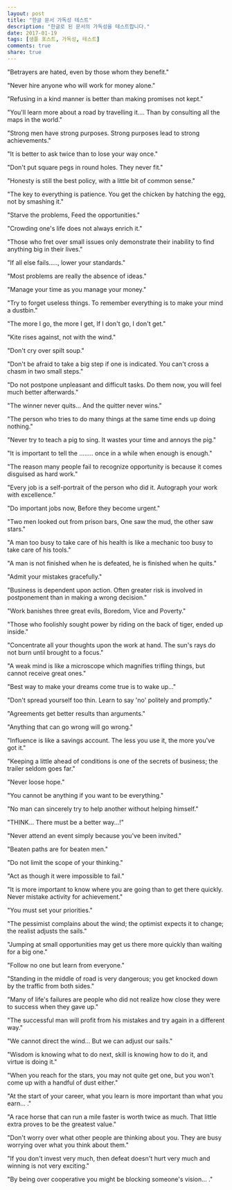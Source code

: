 ```yaml
---
layout: post
title: "한글 문서 가독성 테스트"
description: "한글로 된 문서의 가독성을 테스트합니다."
date: 2017-01-19
tags: [샘플 포스트, 가독성, 테스트]
comments: true
share: true
---
```


"Betrayers are hated, even by those whom they benefit."

"Never hire anyone who will work for money alone."

"Refusing in a kind manner is better than making promises not kept."

"You'll learn more about a road by travelling it.... Than by consulting all the maps in the world."

"Strong men have strong purposes.
Strong purposes lead to strong achievements."

"It is better to ask twice than to lose your way once."

"Don't put square pegs in round holes.
They never fit."

"Honesty is still the best policy, with a little bit of common sense."

"The key to everything is patience.
You get the chicken by hatching the egg, not by smashing it."

"Starve the problems,
Feed the opportunities."

"Crowding one's life does not always enrich it."

"Those who fret over small issues only demonstrate their inability to find anything big in their lives."

"If all else fails....., lower your standards."

"Most problems are really the absence of ideas."

"Manage your time as you manage your money."

"Try to forget useless things. To remember everything is to make your mind a dustbin."

"The more I go, the more I get, If I don't go, I don't get."

"Kite rises against, not with the wind."

"Don't cry over spilt soup."

"Don't be afraid to take a big step if one is indicated.
You can't cross a chasm in two small steps."

"Do not postpone unpleasant and difficult tasks.
Do them now, you will feel much better afterwards."

"The winner never quits... And the quitter never wins."

"The person who tries to do many things at the same time ends up doing nothing."

"Never try to teach a pig to sing.
It wastes your time and annoys the pig."

"It is important to tell the ........ once in a while when enough is enough."

"The reason many people fail to recognize opportunity is because it comes disguised as hard work."

"Every job is a self-portrait of the person who did it.
Autograph your work with excellence."

"Do important jobs now,
Before they become urgent."

"Two men looked out from prison bars,
One saw the mud, the other saw stars."

"A man too busy to take care of his health is like a mechanic too busy to take care of his tools."

"A man is not finished when he is defeated, he is finished when he quits."

"Admit your mistakes gracefully."

"Business is dependent upon action. Often greater risk is involved in postponement than in making a wrong decision."

"Work banishes three great evils, Boredom, Vice and Poverty."

"Those who foolishly sought power by riding on the back of tiger, ended up inside."

"Concentrate all your thoughts upon the work at hand.
The sun's rays do not burn until brought to a focus."

"A weak mind is like a microscope which magnifies trifling things, but cannot receive great ones."

"Best way to make your dreams come true is to wake up..."

"Don't spread yourself too thin. Learn to say 'no' politely and promptly."

"Agreements get better results than arguments."

"Anything that can go wrong will go wrong."

"Influence is like a savings account. The less you use it, the more you've got it."

"Keeping a little ahead of conditions is one of the secrets of business; the trailer seldom goes far."

"Never loose hope."

"You cannot be anything if you want to be everything."

"No man can sincerely try to help another without helping himself."

"THINK... There must be a better way...!"

"Never attend an event simply because you've been invited."

"Beaten paths are for beaten men."

"Do not limit the scope of your thinking."

"Act as though it were impossible to fail."

"It is more important to know where you are going than to get there quickly. Never mistake activity for achievement."

"You must set your priorities."

"The pessimist complains about the wind; the optimist expects it to change; the realist adjusts the sails."

"Jumping at small opportunities may get us there more quickly than waiting for a big one."

"Follow no one but learn from everyone."

"Standing in the middle of road is very dangerous; you get knocked down by the traffic from both sides."

"Many of life's failures are people who did not realize how close they were to success when they gave up."

"The successful man will profit from his mistakes and try again in a different way."

"We cannot direct the wind... But we can adjust our sails."

"Wisdom is knowing what to do next, skill is knowing how to do it, and virtue is doing it."

"When you reach for the stars, you may not quite get one, but you won't come up with a handful of dust either."

"At the start of your career, what you learn is more important than what you earn... ."

"A race horse that can run a mile faster is worth twice as much. That little extra proves to be the greatest value."

"Don't worry over what other people are thinking about you. They are busy worrying over what you think about them."

"If you don't invest very much, then defeat doesn't hurt very much and winning is not very exciting."

"By being over cooperative you might be blocking someone's vision... ."
